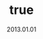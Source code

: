 ---
wip: "True"
title:
  de: "Vergilbte Schakalleder-Schatzkarte"
  en: "Timeworn Loboskin Map"
  fr: "Vieille carte en peau de loup argenté"
  ja: "古ぼけた地図G16"
  cn: "陈旧的银狼革地图"
  ko: "16등급 오래된 지도"
layout: treasuremap
page_type: guide
categories: "treasuremap"
instanceType: "treasuremap"
date: "2013.01.01"
patchNumber: "2.0"
patchName: "Dawntrail"
expac: "dt"
image: "/assets/img/content/klassen/Chocobo.webp"
terms:
    - term: "TreasureMaps"
    - term: "Dawntrail"
sortid: 27
order: 27
slug: "vergilbte_schakalleder_schatzkarte"
zones:
  - zonename: "Shaaloani"
    fullimage: "/assets/img/TreasureMaps/Vergilbte Schakalleder-Schatzkarte/Shaaloani/Shaaloani.webp"
    subimage:
      - "/assets/img/TreasureMaps/Vergilbte Schakalleder-Schatzkarte/Shaaloani/A.webp"
      - "/assets/img/TreasureMaps/Vergilbte Schakalleder-Schatzkarte/Shaaloani/B.webp"
      - "/assets/img/TreasureMaps/Vergilbte Schakalleder-Schatzkarte/Shaaloani/C.webp"
      - "/assets/img/TreasureMaps/Vergilbte Schakalleder-Schatzkarte/Shaaloani/D.webp"
      - "/assets/img/TreasureMaps/Vergilbte Schakalleder-Schatzkarte/Shaaloani/E.webp"
      - "/assets/img/TreasureMaps/Vergilbte Schakalleder-Schatzkarte/Shaaloani/F.webp"
      - "/assets/img/TreasureMaps/Vergilbte Schakalleder-Schatzkarte/Shaaloani/G.webp"
      - "/assets/img/TreasureMaps/Vergilbte Schakalleder-Schatzkarte/Shaaloani/H.webp"
  - zonename: "Ewiges Erbe"
    fullimage: "/assets/img/TreasureMaps/Vergilbte Schakalleder-Schatzkarte/Ewiges Erbe/Ewiges Erbe.webp"
    subimage:
      - "/assets/img/TreasureMaps/Vergilbte Schakalleder-Schatzkarte/Ewiges Erbe/A.webp"
      - "/assets/img/TreasureMaps/Vergilbte Schakalleder-Schatzkarte/Ewiges Erbe/B.webp"
      - "/assets/img/TreasureMaps/Vergilbte Schakalleder-Schatzkarte/Ewiges Erbe/C.webp"
      - "/assets/img/TreasureMaps/Vergilbte Schakalleder-Schatzkarte/Ewiges Erbe/D.webp"
      - "/assets/img/TreasureMaps/Vergilbte Schakalleder-Schatzkarte/Ewiges Erbe/E.webp"
      - "/assets/img/TreasureMaps/Vergilbte Schakalleder-Schatzkarte/Ewiges Erbe/F.webp"
      - "/assets/img/TreasureMaps/Vergilbte Schakalleder-Schatzkarte/Ewiges Erbe/G.webp"
      - "/assets/img/TreasureMaps/Vergilbte Schakalleder-Schatzkarte/Ewiges Erbe/H.webp"
  - zonename: "Urqopacha"
    fullimage: "/assets/img/TreasureMaps/Vergilbte Schakalleder-Schatzkarte/Urqopacha/Urqopacha.webp"
    subimage:
      - "/assets/img/TreasureMaps/Vergilbte Schakalleder-Schatzkarte/Urqopacha/A.webp"
      - "/assets/img/TreasureMaps/Vergilbte Schakalleder-Schatzkarte/Urqopacha/B.webp"
      - "/assets/img/TreasureMaps/Vergilbte Schakalleder-Schatzkarte/Urqopacha/C.webp"
      - "/assets/img/TreasureMaps/Vergilbte Schakalleder-Schatzkarte/Urqopacha/D.webp"
      - "/assets/img/TreasureMaps/Vergilbte Schakalleder-Schatzkarte/Urqopacha/E.webp"
      - "/assets/img/TreasureMaps/Vergilbte Schakalleder-Schatzkarte/Urqopacha/F.webp"
      - "/assets/img/TreasureMaps/Vergilbte Schakalleder-Schatzkarte/Urqopacha/G.webp"
      - "/assets/img/TreasureMaps/Vergilbte Schakalleder-Schatzkarte/Urqopacha/H.webp"
  - zonename: "Kozama'uka"
    fullimage: "/assets/img/TreasureMaps/Vergilbte Schakalleder-Schatzkarte/Kozama'uka/Kozama'uka.webp"
    subimage:
      - "/assets/img/TreasureMaps/Vergilbte Schakalleder-Schatzkarte/Kozama'uka/A.webp"
      - "/assets/img/TreasureMaps/Vergilbte Schakalleder-Schatzkarte/Kozama'uka/B.webp"
      - "/assets/img/TreasureMaps/Vergilbte Schakalleder-Schatzkarte/Kozama'uka/C.webp"
      - "/assets/img/TreasureMaps/Vergilbte Schakalleder-Schatzkarte/Kozama'uka/D.webp"
      - "/assets/img/TreasureMaps/Vergilbte Schakalleder-Schatzkarte/Kozama'uka/E.webp"
      - "/assets/img/TreasureMaps/Vergilbte Schakalleder-Schatzkarte/Kozama'uka/F.webp"
      - "/assets/img/TreasureMaps/Vergilbte Schakalleder-Schatzkarte/Kozama'uka/G.webp"
      - "/assets/img/TreasureMaps/Vergilbte Schakalleder-Schatzkarte/Kozama'uka/H.webp"
  - zonename: "Yak T'el"
    fullimage: "/assets/img/TreasureMaps/Vergilbte Schakalleder-Schatzkarte/Yak T'el/Yak T'el.webp"
    subimage:
      - "/assets/img/TreasureMaps/Vergilbte Schakalleder-Schatzkarte/Yak T'el/A.webp"
      - "/assets/img/TreasureMaps/Vergilbte Schakalleder-Schatzkarte/Yak T'el/B.webp"
      - "/assets/img/TreasureMaps/Vergilbte Schakalleder-Schatzkarte/Yak T'el/C.webp"
      - "/assets/img/TreasureMaps/Vergilbte Schakalleder-Schatzkarte/Yak T'el/D.webp"
      - "/assets/img/TreasureMaps/Vergilbte Schakalleder-Schatzkarte/Yak T'el/E.webp"
      - "/assets/img/TreasureMaps/Vergilbte Schakalleder-Schatzkarte/Yak T'el/F.webp"
      - "/assets/img/TreasureMaps/Vergilbte Schakalleder-Schatzkarte/Yak T'el/G.webp"
      - "/assets/img/TreasureMaps/Vergilbte Schakalleder-Schatzkarte/Yak T'el/H.webp"
---